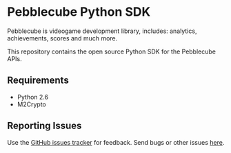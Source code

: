 Pebblecube Python SDK
====

Pebblecube is videogame development library, includes: analytics, achievements, scores and much more.

This repository contains the open source Python SDK for the Pebblecube APIs.

Requirements
--------

* Python 2.6
* M2Crypto

Reporting Issues
--------

Use the [GitHub issues tracker][issues] for feedback. Send bugs or other issues [here][issues].

[issues]: https://github.com/pebblecube/php-sdk/issues